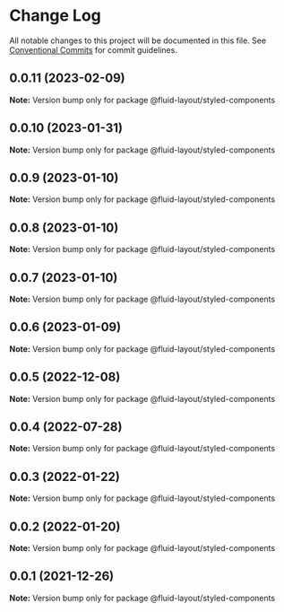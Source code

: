 # Change Log

All notable changes to this project will be documented in this file.
See [Conventional Commits](https://conventionalcommits.org) for commit guidelines.

## 0.0.11 (2023-02-09)

**Note:** Version bump only for package @fluid-layout/styled-components





## 0.0.10 (2023-01-31)

**Note:** Version bump only for package @fluid-layout/styled-components





## 0.0.9 (2023-01-10)

**Note:** Version bump only for package @fluid-layout/styled-components





## 0.0.8 (2023-01-10)

**Note:** Version bump only for package @fluid-layout/styled-components





## 0.0.7 (2023-01-10)

**Note:** Version bump only for package @fluid-layout/styled-components





## 0.0.6 (2023-01-09)

**Note:** Version bump only for package @fluid-layout/styled-components





## 0.0.5 (2022-12-08)

**Note:** Version bump only for package @fluid-layout/styled-components





## 0.0.4 (2022-07-28)

**Note:** Version bump only for package @fluid-layout/styled-components





## 0.0.3 (2022-01-22)

**Note:** Version bump only for package @fluid-layout/styled-components





## 0.0.2 (2022-01-20)

**Note:** Version bump only for package @fluid-layout/styled-components





## 0.0.1 (2021-12-26)

**Note:** Version bump only for package @fluid-layout/styled-components
